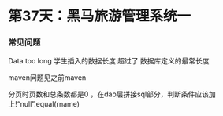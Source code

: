 # 第37天：黑马旅游管理系统一



### 常见问题

Data too long  学生插入的数据长度 超过了 数据库定义的最常长度

maven问题见之前maven

分页时页数和总条数都是0 ，在dao层拼接sql部分，判断条件应该加上!“null”.equal(rname)

